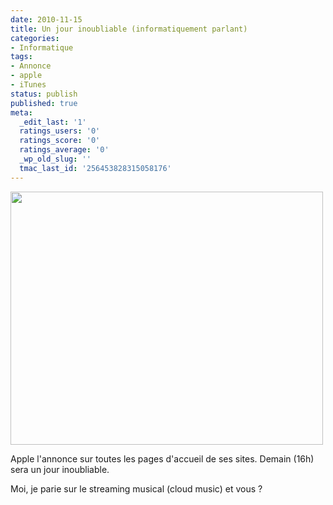 ```yaml
---
date: 2010-11-15
title: Un jour inoubliable (informatiquement parlant)
categories:
- Informatique
tags:
- Annonce
- apple
- iTunes
status: publish
published: true
meta:
  _edit_last: '1'
  ratings_users: '0'
  ratings_score: '0'
  ratings_average: '0'
  _wp_old_slug: ''
  tmac_last_id: '256453828315058176'
---
```

<img class="alignnone size-medium wp-image-2535" title="La page d'accueil du site Apple suisse" src="https://dlgjp9x71cipk.cloudfront.net/2010/11/applech-500x405.png" alt="" width="500" height="405" />

Apple l'annonce sur toutes les pages d'accueil de ses sites. Demain (16h) sera un jour inoubliable.

Moi, je parie sur le streaming musical (cloud music) et vous ?
